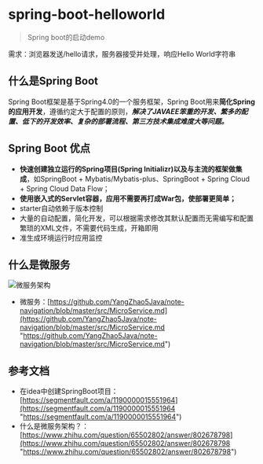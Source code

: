 # spring-boot-helloworld #

> Spring boot的启动demo

需求：浏览器发送/hello请求，服务器接受并处理，响应Hello World字符串

## 什么是Spring Boot ##
Spring Boot框架是基于Spring4.0的一个服务框架，Spring Boot用来**简化Spring的应用开发**，遵循约定大于配置的原则，***解决了JAVAEE笨重的开发、繁多的配置、低下的开发效率、复杂的部署流程、第三方技术集成难度大等问题。***

## Spring Boot 优点 ##
- **快速创建独立运行的Spring项目(Spring Initializr)以及与主流的框架做集成**，如SpringBoot + Mybatis/Mybatis-plus、SpringBoot + Spring Cloud + Spring Cloud Data Flow；
- **使用嵌入式的Servlet容器，应用不需要再打成War包，使部署更简单；**
- starter自动依赖于版本控制
- 大量的自动配置，简化开发，可以根据需求修改其默认配置而无需编写和配置繁琐的XML文件，不需要代码生成，开箱即用
- 准生成环境运行时应用监控

## 什么是微服务 ##
![微服务架构](http://cloudstorage.gotojava.cn/MicroService.png)

- 微服务：[https://github.com/YangZhao5Java/note-navigation/blob/master/src/MicroService.md](https://github.com/YangZhao5Java/note-navigation/blob/master/src/MicroService.md "https://github.com/YangZhao5Java/note-navigation/blob/master/src/MicroService.md")

## 参考文档 ##
- 在idea中创建SpringBoot项目：[https://segmentfault.com/a/1190000015551964](https://segmentfault.com/a/1190000015551964 "https://segmentfault.com/a/1190000015551964")
- 什么是微服务架构？：[https://www.zhihu.com/question/65502802/answer/802678798](https://www.zhihu.com/question/65502802/answer/802678798 "https://www.zhihu.com/question/65502802/answer/802678798")